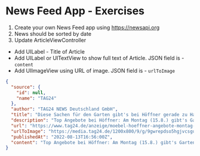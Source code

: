 # News Feed App - Exercises

1. Create your own News Feed app using https://newsapi.org
2. News should be sorted by date
3. Update ArticleViewController
  - Add UILabel - Title of Article
  - Add UILabel or UITextView to show full text of Article. JSON field is - `content`
  - Add UIImageView using URL of image. JSON field is - `urlToImage`

```json
{
  "source": {
    "id": null,
    "name": "TAG24"
  },
  "author": "TAG24 NEWS Deutschland GmbH",
  "title": "Diese Sachen für den Garten gibt's bei Höffner gerade zu Hammerpreisen - TAG24",
  "description": "Top Angebote bei Höffner: Am Montag (15.8.) gibt's Gartenmöbel zu Hammerpreisen. Darunter Tische, Stühle, Balkonsets, Hocker, Hängesessel, Bänke, Pavillons.",
  "url": "https://www.tag24.de/anzeige/moebel-hoeffner-angebote-montag-15-08-2022-gartenmoebel-tische-liegen-sessel-hocker-2579019",
  "urlToImage": "https://media.tag24.de/1200x800/9/g/9gwrepdso5hgjvcsgum3z02h96nr1xei.jpg",
  "publishedAt": "2022-08-13T16:56:00Z",
  "content": "Top Angebote bei Höffner: Am Montag (15.8.) gibt's Gartenmöbel zu Hammerpreisen. Darunter Tische, Stühle, Balkonsets, Hocker, Hängesessel, Bänke, Pavillons.Deutschland Großer Abverkauf bei Höffner! A… [+6462 chars]"
}
```